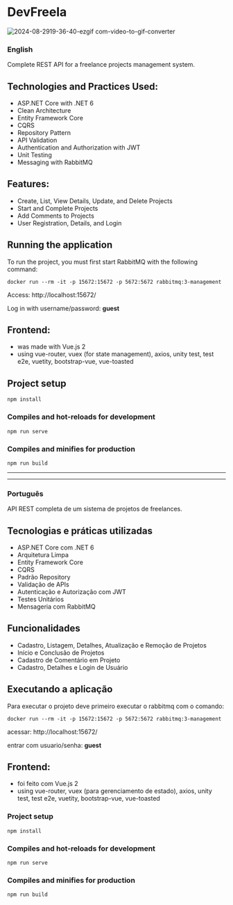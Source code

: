 # DevFreela

![2024-08-2919-36-40-ezgif com-video-to-gif-converter](https://github.com/user-attachments/assets/18254058-c141-4526-a70d-33251424af9e)

### English

Complete REST API for a freelance projects management system.

## Technologies and Practices Used:
- ASP.NET Core with .NET 6
- Clean Architecture
- Entity Framework Core
- CQRS
- Repository Pattern
- API Validation
- Authentication and Authorization with JWT
- Unit Testing
- Messaging with RabbitMQ

## Features:
- Create, List, View Details, Update, and Delete Projects
- Start and Complete Projects
- Add Comments to Projects
- User Registration, Details, and Login

## Running the application
To run the project, you must first start RabbitMQ with the following command:

`docker run --rm -it -p 15672:15672 -p 5672:5672 rabbitmq:3-management`

Access: http://localhost:15672/

Log in with username/password: **guest**

## Frontend:
- was made with Vue.js 2
- using vue-router, vuex (for state management), axios, unity test, test e2e, vuetity, bootstrap-vue, vue-toasted
  
## Project setup
```
npm install
```

### Compiles and hot-reloads for development
```
npm run serve
```

### Compiles and minifies for production
```
npm run build
```

********************************************************
********************************************************

### Português

API REST completa de um sistema de projetos de freelances.

## Tecnologias e práticas utilizadas
- ASP.NET Core com .NET 6
- Arquitetura Limpa
- Entity Framework Core
- CQRS
- Padrão Repository
- Validação de APIs
- Autenticação e Autorização com JWT
- Testes Unitários
- Mensageria com RabbitMQ

## Funcionalidades
- Cadastro, Listagem, Detalhes, Atualização e Remoção de Projetos
- Início e Conclusão de Projetos
- Cadastro de Comentário em Projeto
- Cadastro, Detalhes e Login de Usuário

## Executando a aplicação
Para executar o projeto deve primeiro executar o rabbitmq com o comando:

`docker run --rm -it -p 15672:15672 -p 5672:5672 rabbitmq:3-management`

acessar: http://localhost:15672/

entrar com usuario/senha: **guest**

## Frontend:
- foi feito com Vue.js 2
- using vue-router, vuex (para gerenciamento de estado), axios, unity test, test e2e, vuetity, bootstrap-vue, vue-toasted

### Project setup
```
npm install
```

### Compiles and hot-reloads for development
```
npm run serve
```

### Compiles and minifies for production
```
npm run build
``` 
